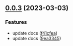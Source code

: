 

## [0.0.3](https://github.com/bilibili-ayang/bob-plugin-free-bing-translate/compare/v0.0.2...v0.0.3) (2023-03-03)


### Features

* update docs ([f41cfea](https://github.com/bilibili-ayang/bob-plugin-free-bing-translate/commit/f41cfea576af89c981a8da634889b311fd4e26c5))
* update docs ([9ea3345](https://github.com/bilibili-ayang/bob-plugin-free-bing-translate/commit/9ea3345bfb4ff5d8a72c87483fdb4da57c0e534f))